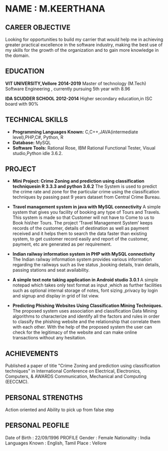 # NAME \: M.KEERTHANA

## **CAREER OBJECTIVE**

Looking for opportunities to build my carrier that would help me in 
achieving greater practical excellence in the software  industry, 
making the best use of my skills for the growth of the organization 
and to gain more knowledge in the domain.

## **EDUCATION**

**VIT UNIVERSITY,Vellore**                    **2014-2019**
Master of technology (M.Tech) Software Engineering , currently pursuing 5th year
with 8.96

**IDA SCUDDER SCHOOL**                         **2012-2014**
Higher secondary education,in ISC board with 90%

## **TECHNICAL SKILLS**

- **Programming Languages Known:** C,C++,JAVA(intermediate level),PHP,C#, Python, R
- **Database:** MySQL
- **Software Tools:** Rational Rose, IBM Rational Functional Tester, Visual studio,Python idle 3.6.2.

## **PROJECT**

- **Mini Project: Crime Zoning and prediction using classification techniquesin R 3.3.3 and python 3.6.2**
The System is used to predict the crime rate and zone for the particular crime using
the classification techniques by passing past 9 years dataset from Central Crime
Bureau.

- **Travel management system in java with MySQL connectivity**
A simple system that gives you facility of booking any type of Tours and Travels.
This system is made so that Customer will not have to Come to us to Book his\her
Tours. The project ‘Travel Management System’ keeps records of the customer,
details of destination as well as payment received and it helps them to search the
data faster than existing system, to get customer record easily and report of the
customer, payment, etc are generated as per requirement.

- **Indian railway information system in PHP with MySQL connectivity**
The Indian railway information system provides various information regarding the
railways such as live status ,booking details, train details, passing stations and seat
availability.

- **A simple text note taking application in Android studio 3.0.1**
A simple notepad which takes only text format as input ,which as further facilities
such as optional internal storage of notes, font sizing ,privacy by login and signup
and display in grid of list view.

- **Predicting Phishing Websites Using Classification Mining Techniques.**
The proposed system uses association and classification Data Mining algorithms to characterize
and identify all the factors and rules in order to classify the phishing website and the relationship
that correlate them with each other. With the help of the proposed system the user can check for
the legitimacy of the website and can make online transactions without any hesitation.
 

## **ACHIEVEMENTS**

Published a paper of title "Crime Zoning and prediction using classification
techniques" in International Conference on Electrical, Electronics, Computers, & AWARDS Communication, Mechanical and Computing (EECCMC).


## **PERSONAL STRENGTHS**
Action oriented and Ability to pick up from false step


## **PERSONAL PEOFILE**
Date of Birth \: 22/09/1996
PROFILE Gender \: Female
Nationality \: India
Languages Known \: English, Tamil
Place \: Vellore
